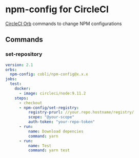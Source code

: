 # npm-config for CircleCI

[CircleCI Orb](https://circleci.com/docs/2.0/orb-intro/) commands to change NPM configurations

## Commands

### set-repository

```yaml
version: 2.1
orbs:
  npm-config: cobli/npm-config@x.x.x
jobs:
  test:
    docker:
      - image: circleci/node:9.11.2
    steps:
      - checkout
      - npm-config/set-registry:
          registry-prurl: //your.repo.hostname/registry/
          scope: "@your-scope"
          auth-token: "your-repo-token"
      - run:
          name: Download depencies
          command: yarn
      - run:
          name: Test
          command: yarn test

```